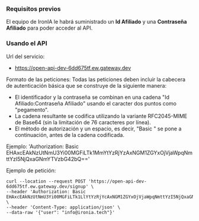 ### Requisitos previos
El equipo de IronIA le habrá suministrado un **Id Afiliado** y una **Contraseña Afiliado** para poder acceder al API.

### Usando el API
Url del servicio:
* https://open-api-dev-6dd675tf.ew.gateway.dev

Formato de las peticiones:
Todas las peticiones deben incluir la cabecera de autenticación básica que se construye de la siguiente manera:
* El identificador y la contraseña se combinan en una cadena "Id Afiliado:Contraseña Afiliado" usando el caracter dos puntos como "pegamento".
* La cadena resultante se codifica utilizando la variante RFC2045-MIME de Base64 (sin la limitación de 76 caracteres por línea).
* El método de autorización y un espacio, es decir, "Basic " se pone a continuación, antes de la cadena codificada.

Ejemplo:
'Authorization: Basic EHAxcEAkNzUtNmU3Yi00MGFiLTk1MmYtYzRjYzAxNGM1ZGYxOjVjaWpqNmttYzI5NjQxaGNmYTVzbG42bQ=='

Ejemplo de petición:
```
curl --location --request POST 'https://open-api-dev-6dd675tf.ew.gateway.dev/signup' \
--header 'Authorization: Basic EHAxcEAkNzUtNmU3Yi00MGFiLTk1LlYtYzRjYcAxNGM1ZGYxOjVjaWpqNmttYzI5NjQxaGNmYTVzbG42bQ==' \
--header 'Content-Type: application/json' \
--data-raw '{"user": "info@ironia.tech"}'
```
